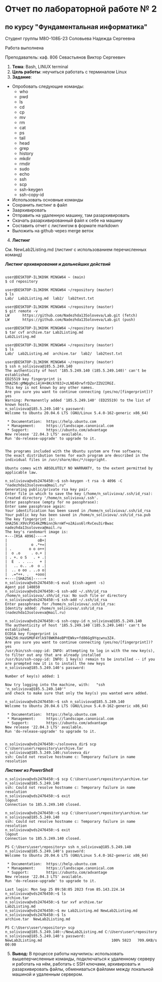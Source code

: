 # Отчет по лабораторной работе № 2
## по курсу "Фундаментальная информатика"

Студент группы М8О-108Б-23 Соловьева Надежда Сергеевна

Работа выполнена 

Преподаватель: каф. 806 Севастьянов Виктор Сергеевич

1. **Тема**: Bash, LINUX terminal
2. **Цель работы**: неучиться работать с терминалом Linux
3. **Задание**:
 - Опробовать следующие команды:
    - who
    - pwd
    - ls
    - cd
    - cp
    - mv
    - rm
    - cat
    - ps
    - tail
    - head
    - grep
    - history
    - mkdir
    - rmdir
    - sudo
    - echo
    - ssh
    - scp
    - ssh-keygen
    - ssh-copy-id
- Использовать основные команды
- Сохранить листинг в файл
- Заархивировать
- Отправить на удаленную машину, там разархивировать
- Скачать разархивированный файл к себе на машину
- Составить отчет с листингом в формате markdown
- Выложить на github через merge веток
4. **Листинг**
  
  См. NewLab2Listing.md (листинг с использованием перечисленных команд)

  ***Листинг архивирования и дальнейших действий***
```

user@DESKTOP-IL3KD9K MINGW64 ~ (main)
$ cd repository

user@DESKTOP-IL3KD9K MINGW64 ~/repository (master)
$ ls
Lab/  Lab2Listing.md  lab2/  lab2test.txt

user@DESKTOP-IL3KD9K MINGW64 ~/repository (master)
$ git remote -v
LW      https://github.com/Nadezhda13Soloveva/Lab.git (fetch)
LW      https://github.com/Nadezhda13Soloveva/Lab.git (push)

user@DESKTOP-IL3KD9K MINGW64 ~/repository (master)
$ tar cvf archive.tar Lab2Listing.md
Lab2Listing.md

user@DESKTOP-IL3KD9K MINGW64 ~/repository (master)
$ ls
Lab/  Lab2Listing.md  archive.tar  lab2/  lab2test.txt

user@DESKTOP-IL3KD9K MINGW64 ~/repository (master)
$ ssh n_soliviova@185.5.249.140
The authenticity of host '185.5.249.140 (185.5.249.140)' can't be established.
ED25519 key fingerprint is SHA256:gMWpghci4jH+8KckY83J+zLNE4DrwfrDZorZZU2IRGI.
This key is not known by any other names.
Are you sure you want to continue connecting (yes/no/[fingerprint])? yes
Warning: Permanently added '185.5.249.140' (ED25519) to the list of known hosts.
n_soliviova@185.5.249.140's password:
Welcome to Ubuntu 20.04.6 LTS (GNU/Linux 5.4.0-162-generic x86_64)

 * Documentation:  https://help.ubuntu.com
 * Management:     https://landscape.canonical.com
 * Support:        https://ubuntu.com/advantage
New release '22.04.3 LTS' available.
Run 'do-release-upgrade' to upgrade to it.


The programs included with the Ubuntu system are free software;
the exact distribution terms for each program are described in the
individual files in /usr/share/doc/*/copyright.

Ubuntu comes with ABSOLUTELY NO WARRANTY, to the extent permitted by
applicable law.

n_soliviova@vds2476450:~$ ssh-keygen -t rsa -b 4096 -C "nadezhda13soloveva@mail.ru"
Generating public/private rsa key pair.
Enter file in which to save the key (/home/n_soliviova/.ssh/id_rsa):
Created directory '/home/n_soliviova/.ssh'.
Enter passphrase (empty for no passphrase):
Enter same passphrase again:
Your identification has been saved in /home/n_soliviova/.ssh/id_rsa
Your public key has been saved in /home/n_soliviova/.ssh/id_rsa.pub
The key fingerprint is:
SHA256:X9VcPXS4kZMNinn3krnWf+o2Aius6lrRvCeu3irBwac nadezhda13soloveva@mail.ru
The key's randomart image is:
+---[RSA 4096]----+
|              oB+|
|           o .*+=|
| .        o o o++|
|  o .o     . o.+ |
| . +. o S   . + .|
|  E  . . ...   + |
|   .. o.. .o  o .|
|  .. o oo . ..o o|
|  .=*++. .   +ooo|
+----[SHA256]-----+
n_soliviova@vds2476450:~$ eval $(ssh-agent -s)
Agent pid 140850
n_soliviova@vds2476450:~$ ssh-add ~/.shh/id_rsa
/home/n_soliviova/.shh/id_rsa: No such file or directory
n_soliviova@vds2476450:~$ ssh-add ~/.ssh/id_rsa
Enter passphrase for /home/n_soliviova/.ssh/id_rsa:
Identity added: /home/n_soliviova/.ssh/id_rsa (nadezhda13soloveva@mail.ru)

n_soliviova@vds2476450:~$ ssh-copy-id n_soliviova@185.5.249.140
The authenticity of host '185.5.249.140 (185.5.249.140)' can't be established.
ECDSA key fingerprint is SHA256:HaVGMUF4Ylk978WKR4oBPYEWkv+fd86Gg9Yqcwnu3Z4.
Are you sure you want to continue connecting (yes/no/[fingerprint])? yes
/usr/bin/ssh-copy-id: INFO: attempting to log in with the new key(s), to filter out any that are already installed
/usr/bin/ssh-copy-id: INFO: 1 key(s) remain to be installed -- if you are prompted now it is to install the new keys
n_soliviova@185.5.249.140's password:

Number of key(s) added: 1

Now try logging into the machine, with:   "ssh 'n_soliviova@185.5.249.140'"
and check to make sure that only the key(s) you wanted were added.

n_soliviova@vds2476450:~$ ssh n_soliviova@185.5.249.140
Welcome to Ubuntu 20.04.6 LTS (GNU/Linux 5.4.0-162-generic x86_64)

 * Documentation:  https://help.ubuntu.com
 * Management:     https://landscape.canonical.com
 * Support:        https://ubuntu.com/advantage
New release '22.04.3 LTS' available.
Run 'do-release-upgrade' to upgrade to it.


n_soliviova@vds2476450:~/soloveva_dir$ scp C:\Users\user\repository\archive.tar n_soliviova@185.5.249.140:/soloveva_dir
ssh: Could not resolve hostname c: Temporary failure in name resolution
```

  ***Листинг из PowerShell***
```
n_soliviova@vds2476450:~$ scp C:\Users\user\repository\archive.tar n_soliviova@185.5.249.140
ssh: Could not resolve hostname c: Temporary failure in name resolution
n_soliviova@vds2476450:~$ exit
logout
Connection to 185.5.249.140 closed.

n_soliviova@vds2476450:~$ scp C:\Users\user\repository\archive.tar n_soliviova@185.5.249.140
ssh: Could not resolve hostname c: Temporary failure in name resolution
n_soliviova@vds2476450:~$ exit
logout
Connection to 185.5.249.140 closed.

PS C:\Users\user\repository> ssh n_soliviova@185.5.249.140
n_soliviova@185.5.249.140's password:
Welcome to Ubuntu 20.04.6 LTS (GNU/Linux 5.4.0-162-generic x86_64)

 * Documentation:  https://help.ubuntu.com
 * Management:     https://landscape.canonical.com
 * Support:        https://ubuntu.com/advantage
New release '22.04.3 LTS' available.
Run 'do-release-upgrade' to upgrade to it.

Last login: Mon Sep 25 09:58:05 2023 from 85.143.224.14
n_soliviova@vds2476450:~$ ls
archive.tar
n_soliviova@vds2476450:~$ tar xvf archive.tar
Lab2Listing.md
n_soliviova@vds2476450:~$ mv Lab2Listing.md NewLab2Listing.md
n_soliviova@vds2476450:~$ ls
archive.tar  NewLab2Listing.md

PS C:\Users\user\repository> scp n_soliviova@185.5.249.140:~/NewLab2Listing.md C:\Users\user\repository
n_soliviova@185.5.249.140's password:
NewLab2Listing.md                                100% 5823   709.6KB/s   00:00
```

5. **Вывод:** В процессе работы научились: использовать вышеперчисленные команды, подключаться к удаленному серверу и работать на нём, работать с SSH ключами,
   архивировать и разархивировать файлы, обмениваться файлами между локальной машиной и удаленным сервером.
   

